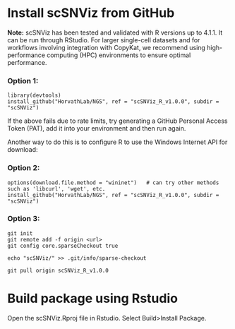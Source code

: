 # Install scSNViz from GitHub
**Note:** scSNViz has been tested and validated with R versions up to 4.1.1. It can be run through RStudio. For larger single-cell datasets and for workflows involving integration with CopyKat, we recommend using high-performance computing (HPC) environments to ensure optimal performance.

### Option 1:

```
library(devtools)
install_github("HorvathLab/NGS", ref = "scSNViz_R_v1.0.0", subdir = "scSNViz")
```
If the above fails due to rate limits, try generating a GitHub Personal Access Token (PAT), add it into your environment and then run again. 

Another way to do this is to configure R to use the Windows Internet API for download: 

### Option 2:
```
options(download.file.method = "wininet")   # can try other methods such as 'libcurl', 'wget', etc.
install_github("HorvathLab/NGS", ref = "scSNViz_R_v1.0.0", subdir = "scSNViz")
```

### Option 3:
```
git init
git remote add -f origin <url>
git config core.sparseCheckout true

echo "scSNViz/" >> .git/info/sparse-checkout

git pull origin scSNViz_R_v1.0.0
```

# Build package using Rstudio
Open the scSNViz.Rproj file in Rstudio. Select Build>Install Package.
